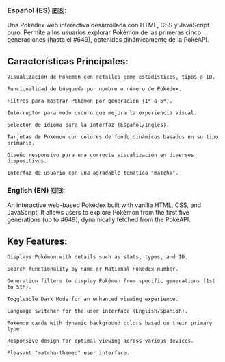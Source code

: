 ### Español (ES) 🇪🇸:

Una Pokédex web interactiva desarrollada con HTML, CSS y JavaScript puro. Permite a los usuarios explorar Pokémon de las primeras cinco generaciones (hasta el #649), obtenidos dinámicamente de la PokéAPI.

## Características Principales:

    Visualización de Pokémon con detalles como estadísticas, tipos e ID.

    Funcionalidad de búsqueda por nombre o número de Pokédex.

    Filtros para mostrar Pokémon por generación (1ª a 5ª).

    Interruptor para modo oscuro que mejora la experiencia visual.

    Selector de idioma para la interfaz (Español/Inglés).

    Tarjetas de Pokémon con colores de fondo dinámicos basados en su tipo primario.

    Diseño responsivo para una correcta visualización en diversos dispositivos.

    Interfaz de usuario con una agradable temática "matcha".

### English (EN) 🇬🇧:

An interactive web-based Pokédex built with vanilla HTML, CSS, and JavaScript. It allows users to explore Pokémon from the first five generations (up to #649), dynamically fetched from the PokéAPI.

## Key Features:

    Displays Pokémon with details such as stats, types, and ID.

    Search functionality by name or National Pokédex number.

    Generation filters to display Pokémon from specific generations (1st to 5th).

    Toggleable Dark Mode for an enhanced viewing experience.

    Language switcher for the user interface (English/Spanish).

    Pokémon cards with dynamic background colors based on their primary type.

    Responsive design for optimal viewing across various devices.

    Pleasant "matcha-themed" user interface.


